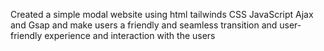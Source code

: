 Created a simple modal website using html tailwinds CSS JavaScript Ajax and Gsap and make users a friendly and seamless transition and user-friendly experience and interaction with the users
